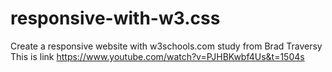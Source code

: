 # responsive-with-w3.css
Create a responsive website with w3schools.com study from Brad Traversy
This is link https://www.youtube.com/watch?v=PJHBKwbf4Us&t=1504s
